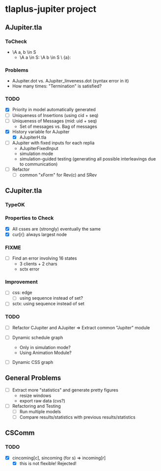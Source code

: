 # tlaplus-jupiter project

## AJupiter.tla

### ToCheck
- \A a, b \in S
  - \A a \in S: \A b \in S \ {a}:

### Problems
- AJupiter.dot vs. AJupiter_linveness.dot (syntax error in it)
- How many times: "Termination" is satisfied?

### TODO
- [x] Priority in model automatically generated 
- [ ] Uniqueness of Insertions (using cid + seq)
- [ ] Uniqueness of Messages (mid: uid + seq)
  - Set of messages vs. Bag of messages
- [x] History variable for AJupiter
  - [x] AJupiterH.tla
- [ ] AJupiter with fixed inputs for each replia
  - AJupiterFixedInput
  - simulation mode
  - simulation-guided testing (generating all possible interleavings due to communication)
- [ ] Refactor
  - [ ] common "xForm" for Rev(c) and SRev

## CJupiter.tla

### TypeOK

### Properties to Check
- [x] All csses are (strongly) eventually the same
- [x] cur[r]: always largest node

### FIXME
- [ ] Find an error involving 16 states
  - 3 clients + 2 chars
  - sctx error

### Improvement
- [ ] css: edge
  - [ ] using sequence instead of set?
- [ ] sctx: using sequence instead of set

### TODO
- [ ] Refactor CJupiter and AJupiter => Extract common "Jupiter" module
- [ ] Dynamic schedule graph
  - Only in simulation mode?
  - Using Animation Module?
- [ ] Dynamic CSS graph


## General Problems

- [ ] Extract more "statistics" and generate pretty figures
  - resize windows
  - export raw data (cvs?)
- [ ] Refactoring and Testing
  - [ ] Run multiple models
  - [ ] Compare results/statistics with previous results/statistics

## CSComm

### TODO
- [x] cincoming[c], sincoming (for s) => incoming[r]
  - [x] this is not flexible! Rejected!
